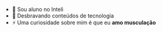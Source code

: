 * 🔭 Sou aluno no Inteli
* 🌱 Desbravando conteúdos de tecnologia
* ⚡ Uma curiosidade sobre mim é que eu **amo musculação**

<!--
**IsaacSOuzaSanTOS/IsaacSOuzaSanTOS** is a ✨ _special_ ✨ repository because its `README.md` (this file) appears on your GitHub profile.

Here are some ideas to get you started:

- 🔭 I’m currently working on ...
- 🌱 I’m currently learning ...
- 👯 I’m looking to collaborate on ...
- 🤔 I’m looking for help with ...
- 💬 Ask me about ...
- 📫 How to reach me: ...
- 😄 Pronouns: ...
- ⚡ Fun fact: ...
-->
